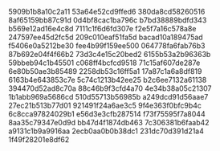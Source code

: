 5909b1b8a10c2a11
53a64e52cd9ffed6
380da8cd58260516
8af65159bb87c91d
0d4bf8cac1ba796c
b7bd38889bdfd343
b569e12ad16e4c8d
7111c1f6d6fd307e
f2e5f7a16c578a8e
247597ee45d2fc5d
209c010eaf51fa5d
bacad10a189475ad
f5406e0a5212be30
fee4b99f159ee500
064778fa6fab76b3
87b692e04f4f66b2
73d3c4e15c20bed2
6155b53a2b96363b
59bbeb94c1b45501
c068ff4bcfcd9518
71c15af607de287e
6e80b50ae3b85489
2258db53c16ff5a1
17a87c1a6a8df819
6163b4e643853c7e
5c74c1213b42ee25
b2c6ee7132a61138
394470d52ad8c70a
88c46b9f3cfd4a70
4e34b38a05c21307
1b1abb969a5686cd
510d55713b56985b
a249dcd91d56aae7
27ec21b513b77d01
921491f24a6ae3c5
9f4e363f0bfc9b4c
6c8cca97824029b1
e56d3e3cfb287514
f73f75595f7a8044
8aa35c79347e0d9d
bb47d4f1874db463
7c306381b6faab42
a9131c1b9a9916aa
2ecb0aa0b0b38dc1
231dc70d391d21a4
1f49f28201e8df62
